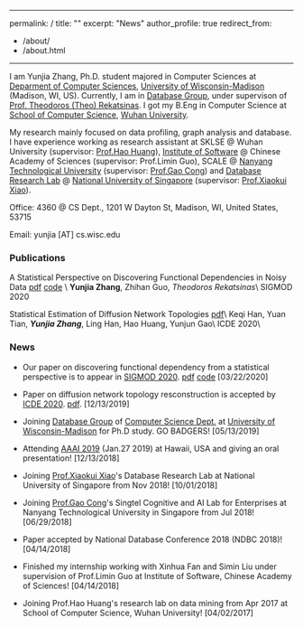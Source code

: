 
---
permalink: /
title: ""
excerpt: "News"
author_profile: true
redirect_from: 
  - /about/
  - /about.html
---


I am Yunjia Zhang, Ph.D. student majored in Computer Sciences at [Deparment of Computer Sciences](https://www.cs.wisc.edu/), [University of Wisconsin-Madison](www.wisc.edu) (Madison, WI, US). Currently, I am in [Database Group](https://database.cs.wisc.edu), under supervison of [Prof. Theodoros (Theo) Rekatsinas](http://pages.cs.wisc.edu/~thodrek/). I got my B.Eng in Computer Science at [School of Computer Science](https://www.cs.wisc.edu/), [Wuhan University](https://www.whu.edu.cn). 

My research mainly focused on data profiling, graph analysis and database. I have experience working as research assistant at SKLSE @ Wuhan University (supervisor: [Prof.Hao Huang](https://faculty.whu.edu.cn/show.jsp?lang=en&n=Hao%20Huang)), [Institute of Software](http://english.is.cas.cn/) @ Chinese Academy of Sciences (supervisor: Prof.Limin Guo), SCALE @ [Nanyang Technological University](http://www.ntu.edu.sg) (supervisor: [Prof.Gao Cong](http://www.ntu.edu.sg/home/gaocong/)) and [Database Research Lab](https://www.comp.nus.edu.sg/~dbsystem/team.html) @ [National University of Singapore](www.nus.edu.sg) (supervisor: [Prof.Xiaokui Xiao](https://www.comp.nus.edu.sg/~xiaoxk/)).


Office: 4360 @ CS Dept., 1201 W Dayton St, Madison, WI, United States, 53715

Email: yunjia [AT] cs.wisc.edu


<!-- Service
=======

* Teaching assistant of CS 564, 20 Spring

  gradings

* Teaching assistant of CS 400, 19 Fall 
 -->

### Publications


A Statistical Perspective on Discovering Functional Dependencies in Noisy Data [pdf](http://pages.cs.wisc.edu/~yunjia/publication/SIGMOD-2020-FDX.pdf) [code](https://github.com/rekords-uw/Profiler-Public.git) \\
**Yunjia Zhang**, Zhihan Guo, *Theodoros Rekatsinas*\\
SIGMOD 2020

Statistical Estimation of Diffusion Network Topologies [pdf](http://pages.cs.wisc.edu/~yunjia/publication/ICDE-2020-Paper456.pdf)\\
Keqi Han, Yuan Tian, ***Yunjia Zhang***, Ling Han, Hao Huang, Yunjun Gao\\
ICDE 2020\\


### News

* Our paper on discovering functional dependency from a statistical perspective is to appear in [SIGMOD 2020](https://sigmod2020.org/). [pdf](http://pages.cs.wisc.edu/~yunjia/publication/SIGMOD-2020-FDX.pdf) [code](https://github.com/rekords-uw/Profiler-Public.git) \[03/22/2020\]

* Paper on diffusion network topology resconstruction is accepted by [ICDE 2020](https://www.utdallas.edu/icde/). [pdf](http://pages.cs.wisc.edu/~yunjia/publication/ICDE-2020-Paper456.pdf). \[12/13/2019\] 

* Joining [Database Group](https://database.cs.wisc.edu/people.html) of [Computer Science Dept.](https://www.cs.wisc.edu) at [University of Wisconsin-Madison](https://www.wisc.edu) for Ph.D study. GO BADGERS! \[05/13/2019\]

* Attending [AAAI 2019](https://aaai.org/Conferences/AAAI-19/) (Jan.27 2019) at Hawaii, USA and giving an oral presentation! \[12/13/2018\]

* Joining [Prof.Xiaokui Xiao](https://www.comp.nus.edu.sg/~xiaoxk/)'s  Database Research Lab at National University of Singapore from Nov 2018! \[10/01/2018\]

* Joining [Prof.Gao Cong](http://www.ntu.edu.sg/home/gaocong/)'s Singtel Cognitive and AI Lab for Enterprises at Nanyang Technological University in Singapore from Jul 2018! \[06/29/2018\]

* Paper accepted by National Database Conference 2018 (NDBC 2018)! \[04/14/2018\]

* Finished my internship working with Xinhua Fan and Simin Liu under supervision of Prof.Limin Guo at Institute of Software, Chinese Academy of Sciences! \[04/14/2018\]

* Joining Prof.Hao Huang's research lab on data mining from Apr 2017 at School of Computer Science, Wuhan University! \[04/02/2017\]



